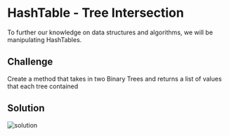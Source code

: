 # HashTable - Tree Intersection
To further our knowledge on data structures and algorithms, we will be manipulating HashTables.

## Challenge
Create a method that takes in two Binary Trees and returns a list of values that each tree contained

## Solution

![solution](../../assets/hashtable_treeIntersection.jpg)
